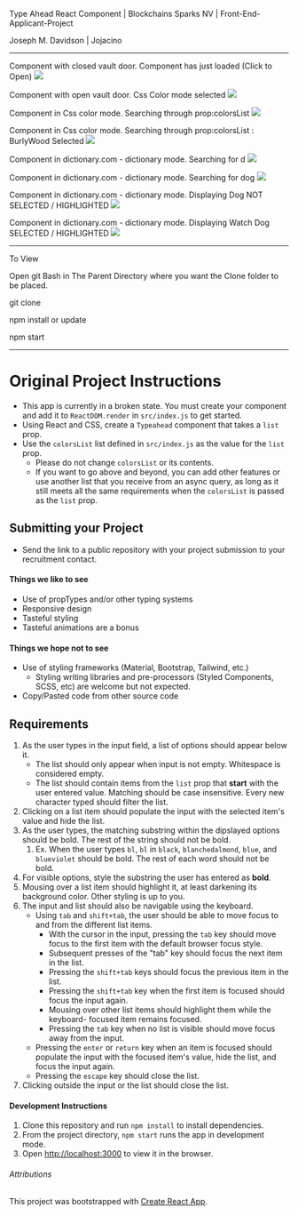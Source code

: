 Type Ahead React Component | 
Blockchains Sparks NV | 
Front-End-Applicant-Project

Joseph M. Davidson | 
Jojacino

_______________________________

Component with closed vault door. Component has just loaded (Click to Open)
![](https://i.ibb.co/Wg6Zzwt/blockchains01.png)

Component with open vault door. Css Color mode selected
![](https://i.ibb.co/HgSBhQH/blockchains02.png)

Component in Css color mode. Searching through prop:colorsList
![](https://i.ibb.co/3mkfqBL/blockchains03.png)

Component in Css color mode. Searching through prop:colorsList : BurlyWood Selected
![](https://i.ibb.co/LC7GHyg/blockchains04.png)

Component in dictionary.com - dictionary mode. Searching for d
![](https://i.ibb.co/qkYmTpx/blockchains05.png)

Component in dictionary.com - dictionary mode. Searching for dog
![](https://i.ibb.co/7rX7MtR/blockchains06.png)

Component in dictionary.com - dictionary mode. Displaying Dog NOT SELECTED / HIGHLIGHTED
![](https://i.ibb.co/qdXGBYh/blockchains07.png)

Component in dictionary.com - dictionary mode. Displaying Watch Dog SELECTED / HIGHLIGHTED
![](https://i.ibb.co/5MtGHQD/blockchains08.png)

_______________________________

To View

Open git Bash in The Parent Directory 
where you want the Clone folder to be 
placed.

git clone

npm install or update

npm start

_______________________________
# Original Project Instructions

- This app is currently in a broken state. You must create your component and add it to `ReactDOM.render` in `src/index.js` to get started.
- Using React and CSS, create a `Typeahead` component that takes a `list` prop.
- Use the `colorsList` list defined in `src/index.js` as the value for the `list` prop.
  - Please do not change `colorsList` or its contents.
  - If you want to go above and beyond, you can add other features or use another list that you receive from an async query, as long as it still meets all the same requirements when the `colorsList` is passed as the `list` prop.

## Submitting your Project
- Send the link to a public repository with your project submission to your recruitment contact.

#### Things we like to see

- Use of propTypes and/or other typing systems
- Responsive design
- Tasteful styling
- Tasteful animations are a bonus

#### Things we hope not to see

- Use of styling frameworks (Material, Bootstrap, Tailwind, etc.)
  - Styling writing libraries and pre-processors (Styled Components, SCSS, etc) are welcome but not expected.
- Copy/Pasted code from other source code

## Requirements

1. As the user types in the input field, a list of options should appear below it.
   - The list should only appear when input is not empty. Whitespace is considered empty.
   - The list should contain items from the `list` prop that **start** with the user entered value. Matching should be case insensitive. Every new character typed should filter the list.
2. Clicking on a list item should populate the input with the selected item's value and hide the list.
3. As the user types, the matching substring within the dipslayed options should be bold. The rest of the string should not be bold.
   1. Ex. When the user types `bl`, `bl` in `black`, `blanchedalmond`, `blue`, and `blueviolet` should be bold. The rest of each word should not be bold.
4. For visible options, style the substring the user has entered as **bold**.
5. Mousing over a list item should highlight it, at least darkening its background color. Other styling is up to you.
6. The input and list should also be navigable using the keyboard.
   - Using `tab` and `shift+tab`, the user should be able to move focus to and from the different list items.
     - With the cursor in the input, pressing the `tab` key should move focus to the first item with the default browser focus style.
     - Subsequent presses of the "tab" key should focus the next item in the list.
     - Pressing the `shift+tab` keys should focus the previous item in the list.
     - Pressing the `shift+tab` key when the first item is focused should focus
       the input again.
     - Mousing over other list items should highlight them while the keyboard-
       focused item remains focused.
     - Pressing the `tab` key when no list is visible should move focus away
       from the input.
   - Pressing the `enter` or `return` key when an item is focused should populate the input with the focused item's value, hide the list, and focus the input again.
   - Pressing the `escape` key should close the list.
7. Clicking outside the input or the list should close the list.

#### Development Instructions

1. Clone this repository and run `npm install` to install dependencies.
2. From the project directory, `npm start` runs the app in development mode.
3. Open [http://localhost:3000](http://localhost:3000) to view it in the browser.

###### Attributions

This project was bootstrapped with [Create React App](https://github.com/facebook/create-react-app).
